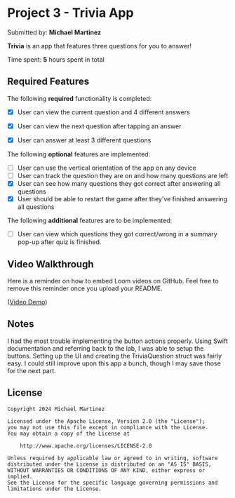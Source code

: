 # Project 3 - Trivia App

Submitted by: **Michael Martinez**

**Trivia** is an app that features three questions for you to answer!

Time spent: **5** hours spent in total

## Required Features

The following **required** functionality is completed:

- [x] User can view the current question and 4 different answers
- [x] User can view the next question after tapping an answer
- [x] User can answer at least 3 different questions


The following **optional** features are implemented:

- [ ] User can use the vertical orientation of the app on any device
- [ ] User can track the question they are on and how many questions are left
- [x] User can see how many questions they got correct after answering all questions
- [x] User should be able to restart the game after they've finished answering all questions

The following **additional** features are to be implemented:

- [ ] User can view which questions they got correct/wrong in a summary pop-up after quiz is finished.

## Video Walkthrough

Here is a reminder on how to embed Loom videos on GitHub. Feel free to remove this reminder once you upload your README. 

([Video Demo](https://youtu.be/t-UEfzIV9Jo))

## Notes

I had the most trouble implementing the button actions properly. Using Swift documentation and referring back to the lab, I was able to setup the buttons. Setting up the UI and creating the TriviaQuestion struct was fairly easy. I could still improve upon this app a bunch, though I may save those for the next part.

## License

    Copyright 2024 Michael Martinez

    Licensed under the Apache License, Version 2.0 (the "License");
    you may not use this file except in compliance with the License.
    You may obtain a copy of the License at

        http://www.apache.org/licenses/LICENSE-2.0

    Unless required by applicable law or agreed to in writing, software
    distributed under the License is distributed on an "AS IS" BASIS,
    WITHOUT WARRANTIES OR CONDITIONS OF ANY KIND, either express or implied.
    See the License for the specific language governing permissions and
    limitations under the License.
